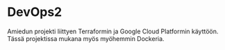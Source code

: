 # DevOps2
Amiedun projekti liittyen Terraformin ja Google Cloud Platformin käyttöön. Tässä projektissa mukana myös myöhemmin Dockeria.
